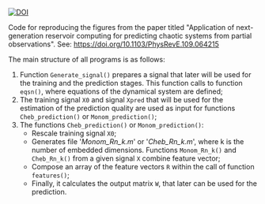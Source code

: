 [![DOI](https://zenodo.org/badge/DOI/10.5281/zenodo.13756781.svg)](https://doi.org/10.5281/zenodo.13756781)

Code for reproducing the figures from the paper titled "Application of next-generation reservoir computing for predicting chaotic systems from partial observations".
See: https://doi.org/10.1103/PhysRevE.109.064215


The main structure of all programs is as follows:
1. Function `Generate_signal()` prepares a signal that later will be used for the training and the prediction stages. This function calls to function `eqsn()`, where equations of the dynamical system are defined;
2. The training signal `X0` and signal `Xpred` that will be used for the estimation of the prediction quality  are used as input for functions `Cheb_prediction()` or `Monom_prediction()`;
3. The functions `Cheb_prediction()` or `Monom_prediction()`:
   - Rescale training signal `X0`;
   - Generates file '*Monom_Rn_k.m*' or '*Cheb_Rn_k.m*', where k is the number of embedded dimensions. Functions  `Monom_Rn_k()` and `Cheb_Rn_k()` from a given signal `X` combine feature vector;
   - Compose an array of the feature vectors `R` within the call of function `features()`;
   - Finally, it calculates the output matrix `W`, that later can be used for the prediction.

